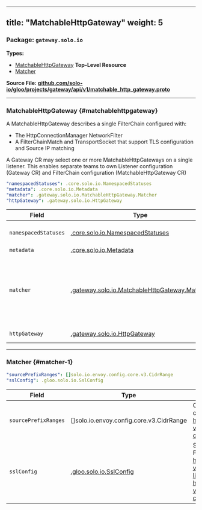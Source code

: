 
---
title: "MatchableHttpGateway"
weight: 5
---

<!-- Code generated by solo-kit. DO NOT EDIT. -->


### Package: `gateway.solo.io` 
**Types:**


- [MatchableHttpGateway](#matchablehttpgateway) **Top-Level Resource**
- [Matcher](#matcher-1)
  



**Source File: [github.com/solo-io/gloo/projects/gateway/api/v1/matchable_http_gateway.proto](https://github.com/solo-io/gloo/blob/main/projects/gateway/api/v1/matchable_http_gateway.proto)**





---
### MatchableHttpGateway {#matchablehttpgateway}

 
A MatchableHttpGateway describes a single FilterChain configured with:
- The HttpConnectionManager NetworkFilter
- A FilterChainMatch and TransportSocket that support TLS configuration and Source IP matching

A Gateway CR may select one or more MatchableHttpGateways on a single listener.
This enables separate teams to own Listener configuration (Gateway CR)
and FilterChain configuration (MatchableHttpGateway CR)

```yaml
"namespacedStatuses": .core.solo.io.NamespacedStatuses
"metadata": .core.solo.io.Metadata
"matcher": .gateway.solo.io.MatchableHttpGateway.Matcher
"httpGateway": .gateway.solo.io.HttpGateway

```

| Field | Type | Description |
| ----- | ---- | ----------- | 
| `namespacedStatuses` | [.core.solo.io.NamespacedStatuses](../../../../../../solo-kit/api/v1/status.proto.sk/#namespacedstatuses) | NamespacedStatuses indicates the validation status of this resource. NamespacedStatuses is read-only by clients, and set by gateway during validation. |
| `metadata` | [.core.solo.io.Metadata](../../../../../../solo-kit/api/v1/metadata.proto.sk/#metadata) | Metadata contains the object metadata for this resource. |
| `matcher` | [.gateway.solo.io.MatchableHttpGateway.Matcher](../matchable_http_gateway.proto.sk/#matcher) | Matcher creates a FilterChainMatch and TransportSocket for a FilterChain For each MatchableHttpGateway on a Gateway CR, the matcher must be unique. If there are any identical matchers, the Gateway will be rejected. An empty matcher will produce an empty FilterChainMatch (https://www.envoyproxy.io/docs/envoy/latest/api-v3/config/listener/v3/listener_components.proto#envoy-v3-api-msg-config-listener-v3-filterchainmatch) effectively matching all incoming connections. |
| `httpGateway` | [.gateway.solo.io.HttpGateway](../http_gateway.proto.sk/#httpgateway) | HttpGateway creates a FilterChain with an HttpConnectionManager. |




---
### Matcher {#matcher-1}



```yaml
"sourcePrefixRanges": []solo.io.envoy.config.core.v3.CidrRange
"sslConfig": .gloo.solo.io.SslConfig

```

| Field | Type | Description |
| ----- | ---- | ----------- | 
| `sourcePrefixRanges` | []solo.io.envoy.config.core.v3.CidrRange | CidrRange specifies an IP Address and a prefix length to construct the subnet mask for a CIDR range. See https://www.envoyproxy.io/docs/envoy/latest/api-v3/config/core/v3/address.proto#envoy-v3-api-msg-config-core-v3-cidrrange. |
| `sslConfig` | [.gloo.solo.io.SslConfig](../../../../gloo/api/v1/ssl/ssl.proto.sk/#sslconfig) | Ssl configuration applied to the FilterChain: - FilterChainMatch: https://www.envoyproxy.io/docs/envoy/latest/api-v3/config/listener/v3/listener_components.proto#config-listener-v3-filterchainmatch) - TransportSocket: https://www.envoyproxy.io/docs/envoy/latest/api-v3/config/core/v3/base.proto#envoy-v3-api-msg-config-core-v3-transportsocket. |





<!-- Start of HubSpot Embed Code -->
<script type="text/javascript" id="hs-script-loader" async defer src="//js.hs-scripts.com/5130874.js"></script>
<!-- End of HubSpot Embed Code -->
